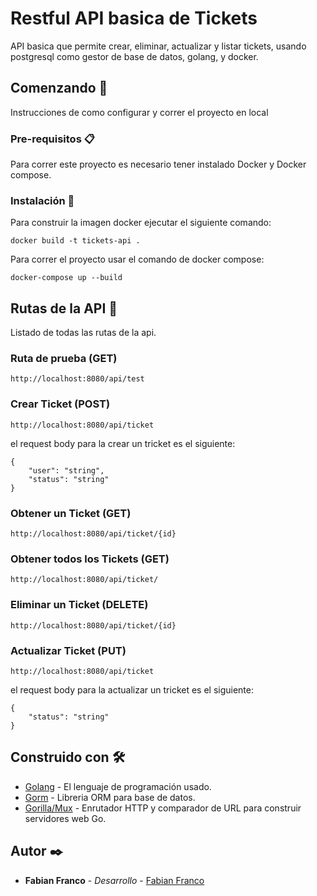 # Restful API basica de Tickets

API basica que permite crear, eliminar, actualizar y listar tickets, usando postgresql como gestor de base de datos, golang, y docker.

## Comenzando 🚀

Instrucciones de como configurar y correr el proyecto en local

### Pre-requisitos 📋

Para correr este proyecto es necesario tener instalado Docker y Docker compose.

### Instalación 🔧

Para construir la imagen docker ejecutar el siguiente comando:

```
docker build -t tickets-api . 
```

Para correr el proyecto usar el comando de docker compose:

```
docker-compose up --build
```

## Rutas de la API 🚀

Listado de todas las rutas de la api.

### Ruta de prueba (GET)

```
http://localhost:8080/api/test
```

### Crear Ticket (POST)

```
http://localhost:8080/api/ticket
```
el request body para la crear un tricket es el siguiente:

```
{
    "user": "string",
    "status": "string"
}
```

### Obtener un Ticket (GET)

```
http://localhost:8080/api/ticket/{id}
```

### Obtener todos los Tickets (GET)

```
http://localhost:8080/api/ticket/
```

### Eliminar un Ticket (DELETE)

```
http://localhost:8080/api/ticket/{id}
```

### Actualizar Ticket (PUT)

```
http://localhost:8080/api/ticket
```
el request body para la actualizar un tricket es el siguiente:

```
{
    "status": "string"
}
```

## Construido con 🛠️

* [Golang](https://golang.org/) - El lenguaje de programación usado.
* [Gorm](https://gorm.io/) - Libreria ORM para base de datos.
* [Gorilla/Mux](https://github.com/gorilla/mux) - Enrutador HTTP y comparador de URL para construir servidores web Go.

## Autor ✒️

* **Fabian Franco** - *Desarrollo* - [Fabian Franco](https://github.com/franco762)
